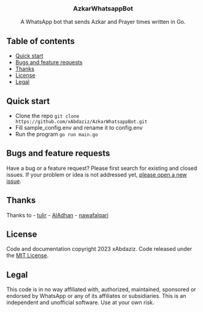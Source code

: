   <h3 align="center">AzkarWhatsappBot</h3>

  <p align="center">
    A WhatsApp bot that sends Azkar and Prayer times written in Go.
</p>


## Table of contents

- [Quick start](#quick-start)
- [Bugs and feature requests](#bugs-and-feature-requests)
- [Thanks](#thanks)
- [License](#copyright-and-license)
- [Legal](#legal)


## Quick start

- Clone the repo
`git clone https://github.com/xAbdaziz/AzkarWhatsappBot.git`
- Fill sample_config.env and rename it to config.env
- Run the program
`go run main.go`

## Bugs and feature requests

Have a bug or a feature request? Please first search for existing and closed issues. If your problem or idea is not addressed yet, [please open a new issue](https://reponame/issues/new).

## Thanks

Thanks to
	- [tulir](https://github.com/tulir/whatsmeow)
	- [AlAdhan](https://github.com/islamic-network/api.aladhan.com)
	- [nawafalqari](https://github.com/nawafalqari/azkar-api)

## License
Code and documentation copyright 2023 xAbdaziz. Code released under the [MIT License](https://github.com/xAbdaziz/AzkarWhatsappBot/blob/master/LICENSE).

## Legal
This code is in no way affiliated with, authorized, maintained, sponsored or endorsed by WhatsApp or any of its affiliates or subsidiaries. This is an independent and unofficial software. Use at your own risk.
